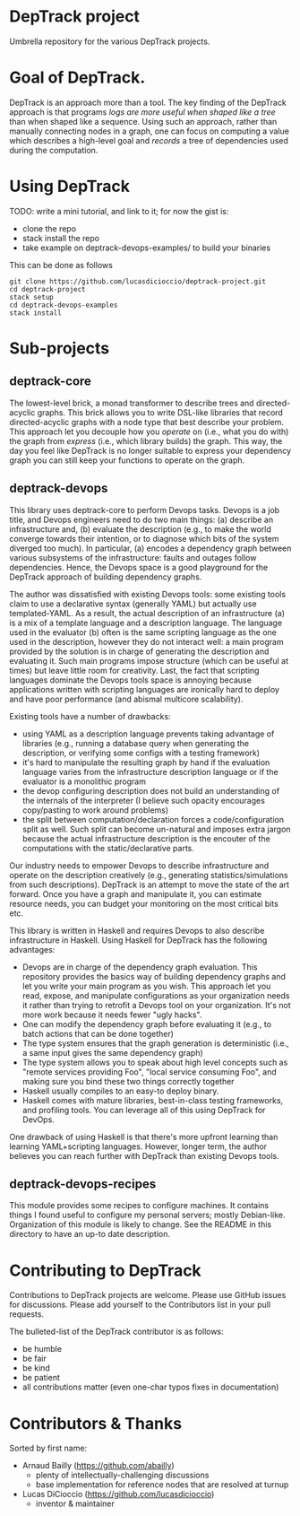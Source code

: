 DepTrack project
================

Umbrella repository for the various DepTrack projects.

# Goal of DepTrack.

DepTrack is an approach more than a tool. The key finding of the DepTrack
approach is that programs _logs are more useful when shaped like a tree_ than
when shaped like a sequence. Using such an approach, rather than manually
connecting nodes in a graph, one can focus on computing a value which describes
a high-level goal and _records_ a tree of dependencies used during the
computation.

# Using DepTrack

TODO: write a mini tutorial, and link to it;
for now the gist is:
- clone the repo
- stack install the repo
- take example on deptrack-devops-examples/ to build your binaries

This can be done as follows
```shell
git clone https://github.com/lucasdicioccio/deptrack-project.git
cd deptrack-project
stack setup
cd deptrack-devops-examples
stack install
```

# Sub-projects

## deptrack-core

The lowest-level brick, a monad transformer to describe trees and
directed-acyclic graphs. This brick allows you to write DSL-like libraries that
record directed-acyclic graphs with a node type that best describe your
problem. This approach let you decouple how you _operate_ on (i.e., what you do
with) the graph from _express_ (i.e., which library builds) the graph. This
way, the day you feel like DepTrack is no longer suitable to express your
dependency graph you can still keep your functions to operate on the graph.

## deptrack-devops

This library uses deptrack-core to perform Devops tasks.  Devops is a job
title, and Devops engineers need to do two main things: (a) describe an
infrastructure and, (b) evaluate the description (e.g., to make the world
converge towards their intention, or to diagnose which bits of the system
diverged too much). In particular, (a) encodes a dependency graph between
various subsystems of the infrastructure: faults and outages follow
dependencies. Hence, the Devops space is a good playground for the DepTrack
approach of building dependency graphs.

The author was dissatisfied with existing Devops tools: some existing tools
claim to use a declarative syntax (generally YAML) but actually use
templated-YAML. As a result, the actual description of an infrastructure (a) is
a mix of a template language and a description language. The language used in
the evaluator (b) often is the same scripting language as the one used in the
description, however they do not interact well: a main program provided by the
solution is in charge of generating the description and evaluating it. Such
main programs impose structure (which can be useful at times) but leave little
room for creativity.
Last, the fact that scripting languages dominate the Devops tools space is
annoying because applications written with scripting languages are ironically
hard to deploy and have poor performance (and abismal multicore scalability).

Existing tools have a number of drawbacks:
- using YAML as a description language prevents taking advantage of libraries
  (e.g., running a database query when generating the description, or verifying
  some configs with a testing framework)
- it's hard to manipulate the resulting graph by hand if the evaluation
  language varies from the infrastructure description language or if the
  evaluator is a monolithic program
- the devop configuring description does not build an understanding of the
  internals of the interpreter (I believe such opacity encourages copy/pasting
  to work around problems)
- the split between computation/declaration forces a code/configuration split
  as well. Such split can become un-natural and imposes extra jargon because
  the actual infrastructure description is the encouter of the computations
  with the static/declarative parts.

Our industry needs to empower Devops to describe infrastructure and operate on
the description creatively (e.g., generating statistics/simulations from such
descriptions). DepTrack is an attempt to move the state of the art forward.
Once you have a graph and manipulate it, you can estimate resource needs, you
can budget your monitoring on the most critical bits etc.

This library is written in Haskell and requires Devops to also describe
infrastructure in Haskell.  Using Haskell for DepTrack has the following
advantages:
- Devops are in charge of the dependency graph evaluation. This repository
  provides the basics way of building dependency graphs and let you write your
  main program as you wish. This approach let you read, expose, and manipulate
  configurations as your organization needs it rather than trying to retrofit a
  Devops tool on your organization. It's not more work because it needs fewer
  "ugly hacks".
- One can modify the dependency graph before evaluating it (e.g., to batch
  actions that can be done together)
- The type system ensures that the graph generation is deterministic (i.e.,
  a same input gives the same dependency graph)
- The type system allows you to speak about high level concepts such as "remote
  services providing Foo", "local service consuming Foo", and making sure you
  bind these two things correctly together
- Haskell usually compiles to an easy-to deploy binary.
- Haskell comes with mature libraries, best-in-class testing frameworks, and
  profiling tools. You can leverage all of this using DepTrack for DevOps.

One drawback of using Haskell is that there's more upfront learning than
learning YAML+scripting languages. However, longer term, the author believes
you can reach further with DepTrack than existing Devops tools.

## deptrack-devops-recipes

This module provides some recipes to configure machines. It contains things I
found useful to configure my personal servers; mostly Debian-like.
Organization of this module is likely to change. See the README in this
directory to have an up-to date description.

# Contributing to DepTrack

Contributions to DepTrack projects are welcome. Please use GitHub issues for
discussions. Please add yourself to the Contributors list in your pull
requests.

The bulleted-list of the DepTrack contributor is as follows:
- be humble
- be fair
- be kind
- be patient
- all contributions matter (even one-char typos fixes in documentation)

# Contributors & Thanks

Sorted by first name:

- Arnaud Bailly (https://github.com/abailly)
  - plenty of intellectually-challenging discussions
  - base implementation for reference nodes that are resolved at turnup
- Lucas DiCioccio (https://github.com/lucasdicioccio)
  - inventor & maintainer
